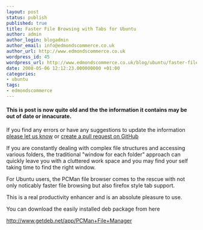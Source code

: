 ```yaml
---
layout: post
status: publish
published: true
title: Faster File Browsing with Tabs for Ubuntu
author: admin
author_login: blogadmin
author_email: info@edmondscommerce.co.uk
author_url: http://www.edmondscommerce.co.uk
wordpress_id: 45
wordpress_url: http://www.edmondscommerce.co.uk/blog/ubuntu/faster-file-browsing-with-tabs-for-ubuntu/
date: 2008-05-06 12:12:23.000000000 +01:00
categories:
- ubuntu
tags:
- edmondscommerce
---
```

<div class="oldpost"><h4>This is post is now quite old and the the information it contains may be out of date or innacurate.</h4>
<p>
If you find any errors or have any suggestions to update the information <a href="http://edmondscommerce.github.io/contact-us/index.html">please let us know</a>
or <a href="https://github.com/edmondscommerce/edmondscommerce.github.io">create a pull request on GitHub</a>
</p>
</div>
If you are constantly dealing with complex file structures and accessing various folders, the traditional "window for each folder" approach can quickly leave you with a cluttered work space and you may find your self taking time to find the right window.

For Ubuntu users, the PCMan file browser comes to the rescue with not only noticably faster file browsing but also firefox style tab support.

This is a real productivity enhancer and is an absolute pleasure to use.

You can download the easily installed deb package from here

<a href="http://www.getdeb.net/app/PCMan+File+Manager" rel="nofollow">http://www.getdeb.net/app/PCMan+File+Manager</a>

<object width="425" height="355"><param name="movie" value="http://www.youtube.com/v/aGUOvSMWm6c&hl=en"></param><param name="wmode" value="transparent"></param><embed src="http://www.youtube.com/v/aGUOvSMWm6c&hl=en" type="application/x-shockwave-flash" wmode="transparent" width="425" height="355"></embed></object>

